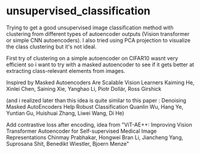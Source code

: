 # unsupervised_classification
Trying to get a good unsupervised image classification method with clustering from different types of autoencoder outputs (Vision transformer or simple CNN autoencoders). I also tried using PCA projection to visualize the class clustering but it's not ideal.

First try of clustering on a simple autoencoder on CIFAR10 wasnt very efficient so i want to try with a masked autoencoder to see if it gets better at extracting class-relevant elements from images.

Inspired by Masked Autoencoders Are Scalable Vision Learners
Kaiming He, Xinlei Chen, Saining Xie, Yanghao Li, Piotr Dollár, Ross Girshick

(and i realized later than this idea is quite similar to this paper : Denoising Masked AutoEncoders Help Robust Classification
Quanlin Wu, Hang Ye, Yuntian Gu, Huishuai Zhang, Liwei Wang, Di He)

Add contrastive loss after encoding, idea from "ViT-AE++: Improving Vision Transformer Autoencoder for Self-supervised Medical Image Representations
Chinmay Prabhakar, Hongwei Bran Li, Jiancheng Yang, Suprosana Shit, Benedikt Wiestler, Bjoern Menze"
